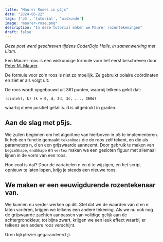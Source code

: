 ```yaml
---
title: "Maurer Roses in p5js"
date: "2024-06-22"
tags: ['p5', 'tutorial', 'wiskunde']
image: "maurer-rose.png"
description: "In deze tutorial maken we Maurer rozentekeningen"
draft: false
---
```

*Deze post werd geschreven tijdens CoderDojo Halle, in samenwerking met Liam.*

Een Maurer roos is een wiskundige formule voor het eerst beschreven door [Peter M. Maurer](https://en.wikipedia.org/wiki/Maurer_rose).

De formule voor zo'n roos is niet zo moeilijk. Ze gebruikt polaire coördinaten en ziet er als volgt uit:

De roos wordt opgebouwd uit 361 punten, waarbij telkens geldt dat:
```
(sin(nk), k) (k = 0, d, 2d, 3d, ..., 360d)
```

waarbij d een positief getal is. d is uitgedrukt in graden.

## Aan de slag met p5js.

We zullen beginnen om het algoritme van hierboven in p5 te implementeren. Ik heb een functie gemaakt ```tekenRoos``` die de roos zelf tekent, en die als parameters n, d en een grijswaarde aanneemt.
Door gebruik te maken van ```beginShape```, ```endShape``` en ```vertex``` maken we een gesloten figuur met allemaal lijnen in de vorm van een roos.

<P5 code={sketch1} />

Hoe cool is dat? 
Door de variabelen n en d te wijzigen, en het script opnieuw te laten lopen, krijg je steeds een nieuwe roos.

## We maken er een eeuwigdurende rozentekenaar van.
We kunnen nu verder werken op dit. Stel dat we de waarden van d en n laten variëren, krijgen we telkens een andere tekening. Als we nu ook nog de grijswaarde zachten aanpassen van volldige gelijk aan de achtergrondkleur, tot bijna zwart, krijgen we een leuk effect waarbij er telkens een andere roos verschijnt.

<P5 code={sketch2} />

Uren kijkplezier gegarandeerd ;)


<script lang="ts">
import P5 from "$lib/components/P5.svelte"

let sketch1 = `let n = 7;
let d = 29;

function setup() {
  createCanvas(400, 400);
  background(200);
  noFill();
  strokeWeight(1);
  tekenRoos(n, d, 100);
  noLoop();

}

function draw() {
}

function tekenRoos(n, d, s) {
  translate(width / 2, height / 2);

  stroke(s);
  beginShape();
  for (let i = 0; i < 361; i++) {
    let k = i * d;
    let r = 200 * sin(n * k);
    let x = r * cos(k); // omzetten van polaire coördinaten naar x en y.
    let y = r * sin(k); // omzetten van polaire coördinaten naar x en y.

    vertex(x, y);
  }
  endShape();
}`

let sketch2 = `let n = 7;
let d = 29;
let strokeColor = 180;
let strokeColorChange = -1;

function setup() {
  createCanvas(400, 400);
  background(200);
  noFill();
  strokeWeight(1);
}

function draw() {
  background(200);

  if (strokeColor > 10 && strokeColor < 200) {
    strokeColor += strokeColorChange;
  } else {
    if (strokeColor > 10) {
      n = random(3, 25);
      d = random(3, 100);
    }
    strokeColorChange = -strokeColorChange;
    strokeColor += strokeColorChange;
  }

  tekenRoos(n, d, strokeColor);
}

function tekenRoos(n, d, s) {
  translate(width / 2, height / 2);

  stroke(s);
  beginShape();
  for (let i = 0; i < 361; i++) {
    let k = i * d;
    let r = 200 * sin(n * k);
    let x = r * cos(k);
    let y = r * sin(k);

    vertex(x, y);
  }
  endShape();
}
`</script>